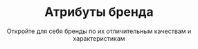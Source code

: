 ---
layout: discover
title: Атрибуты бренда
subtitle: Откройте для себя бренды по их отличительным качествам и характеристикам
permalink: /ru/discover/attributes/
discovery_path: attributes
lang: ru
---